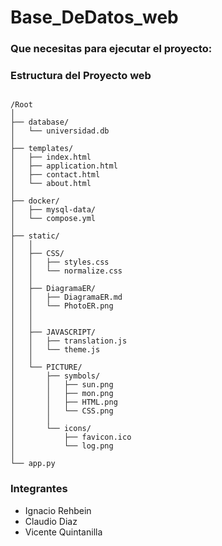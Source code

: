 # Base_DeDatos_web

### Que necesitas para ejecutar el proyecto:



### Estructura del Proyecto web

```plaintext

/Root
│
├── database/                
│   └── universidad.db
│
├── templates/
│   ├── index.html
│   ├── application.html 
│   ├── contact.html
│   └── about.html
│
├── docker/
│   ├── mysql-data/
│   └── compose.yml
│
├── static/
│   │
│   ├── CSS/
│   │   ├── styles.css
│   │   └── normalize.css
│   │
│   ├── DiagramaER/
│   │   ├── DiagramaER.md
│   │   └── PhotoER.png
│   │
│   │
│   ├── JAVASCRIPT/
│   │   ├── translation.js
│   │   └── theme.js
│   │
│   └── PICTURE/
│       ├── symbols/
│       │   ├── sun.png
│       │   ├── mon.png
│       │   ├── HTML.png
│       │   └── CSS.png
│       │
│       └── icons/
│           ├── favicon.ico
│           └── log.png
│
└── app.py

```

### Integrantes
* Ignacio Rehbein
* Claudio Diaz
* Vicente Quintanilla
